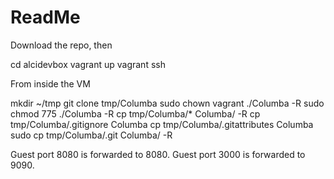 ReadMe
==========

Download the repo, then

cd alcidevbox
vagrant up
vagrant ssh

From inside the VM

mkdir ~/tmp
git clone <repo URL> tmp/Columba
sudo chown vagrant ./Columba -R
sudo chmod 775 ./Columba -R
cp tmp/Columba/* Columba/ -R
cp tmp/Columba/.gitignore Columba
cp tmp/Columba/.gitattributes Columba
sudo cp tmp/Columba/.git Columba/ -R

Guest port 8080 is forwarded to 8080.
Guest port 3000 is forwarded to 9090.